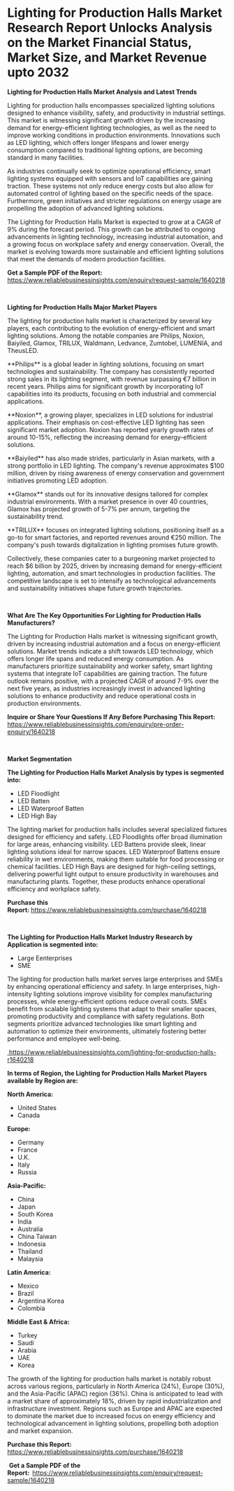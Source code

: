 <p><h1>Lighting for Production Halls Market Research Report Unlocks Analysis on the Market Financial Status, Market Size, and Market Revenue upto 2032</h1></p><p><strong>Lighting for Production Halls Market Analysis and Latest Trends</strong></p>
<p><p>Lighting for production halls encompasses specialized lighting solutions designed to enhance visibility, safety, and productivity in industrial settings. This market is witnessing significant growth driven by the increasing demand for energy-efficient lighting technologies, as well as the need to improve working conditions in production environments. Innovations such as LED lighting, which offers longer lifespans and lower energy consumption compared to traditional lighting options, are becoming standard in many facilities.</p><p>As industries continually seek to optimize operational efficiency, smart lighting systems equipped with sensors and IoT capabilities are gaining traction. These systems not only reduce energy costs but also allow for automated control of lighting based on the specific needs of the space. Furthermore, green initiatives and stricter regulations on energy usage are propelling the adoption of advanced lighting solutions.</p><p>The Lighting for Production Halls Market is expected to grow at a CAGR of 9% during the forecast period. This growth can be attributed to ongoing advancements in lighting technology, increasing industrial automation, and a growing focus on workplace safety and energy conservation. Overall, the market is evolving towards more sustainable and efficient lighting solutions that meet the demands of modern production facilities.</p></p>
<p><strong>Get a Sample PDF of the Report:&nbsp;</strong> <a href="https://www.reliablebusinessinsights.com/enquiry/request-sample/1640218?utm_campaign=2804&utm_medium=2&utm_source=Github&utm_content=ia&utm_term=18042025&utm_id=lighting-for-production-halls">https://www.reliablebusinessinsights.com/enquiry/request-sample/1640218</a></p>
<p>&nbsp;</p>
<p><strong>Lighting for Production Halls Major Market Players</strong></p>
<p><p>The lighting for production halls market is characterized by several key players, each contributing to the evolution of energy-efficient and smart lighting solutions. Among the notable companies are Philips, Noxion, Baiyiled, Glamox, TRILUX, Waldmann, Ledvance, Zumtobel, LUMENIA, and TheusLED.</p><p>**Philips** is a global leader in lighting solutions, focusing on smart technologies and sustainability. The company has consistently reported strong sales in its lighting segment, with revenue surpassing €7 billion in recent years. Philips aims for significant growth by incorporating IoT capabilities into its products, focusing on both industrial and commercial applications.</p><p>**Noxion**, a growing player, specializes in LED solutions for industrial applications. Their emphasis on cost-effective LED lighting has seen significant market adoption. Noxion has reported yearly growth rates of around 10-15%, reflecting the increasing demand for energy-efficient solutions.</p><p>**Baiyiled** has also made strides, particularly in Asian markets, with a strong portfolio in LED lighting. The company's revenue approximates $100 million, driven by rising awareness of energy conservation and government initiatives promoting LED adoption.</p><p>**Glamox** stands out for its innovative designs tailored for complex industrial environments. With a market presence in over 40 countries, Glamox has projected growth of 5-7% per annum, targeting the sustainability trend.</p><p>**TRILUX** focuses on integrated lighting solutions, positioning itself as a go-to for smart factories, and reported revenues around €250 million. The company's push towards digitalization in lighting promises future growth.</p><p>Collectively, these companies cater to a burgeoning market projected to reach $6 billion by 2025, driven by increasing demand for energy-efficient lighting, automation, and smart technologies in production facilities. The competitive landscape is set to intensify as technological advancements and sustainability initiatives shape future growth trajectories.</p></p>
<p>&nbsp;</p>
<p><strong>What Are The Key Opportunities For Lighting for Production Halls Manufacturers?</strong></p>
<p><p>The Lighting for Production Halls market is witnessing significant growth, driven by increasing industrial automation and a focus on energy-efficient solutions. Market trends indicate a shift towards LED technology, which offers longer life spans and reduced energy consumption. As manufacturers prioritize sustainability and worker safety, smart lighting systems that integrate IoT capabilities are gaining traction. The future outlook remains positive, with a projected CAGR of around 7-9% over the next five years, as industries increasingly invest in advanced lighting solutions to enhance productivity and reduce operational costs in production environments.</p></p>
<p><strong>Inquire or Share Your Questions If Any Before Purchasing This Report:</strong> <a href="https://www.reliablebusinessinsights.com/enquiry/pre-order-enquiry/1640218?utm_campaign=2804&utm_medium=2&utm_source=Github&utm_content=ia&utm_term=18042025&utm_id=lighting-for-production-halls">https://www.reliablebusinessinsights.com/enquiry/pre-order-enquiry/1640218</a></p>
<p>&nbsp;</p>
<p><strong>Market Segmentation</strong></p>
<p><strong>The Lighting for Production Halls Market Analysis by types is segmented into:</strong></p>
<p><ul><li>LED Floodlight</li><li>LED Batten</li><li>LED Waterproof Batten</li><li>LED High Bay</li></ul></p>
<p><p>The lighting market for production halls includes several specialized fixtures designed for efficiency and safety. LED Floodlights offer broad illumination for large areas, enhancing visibility. LED Battens provide sleek, linear lighting solutions ideal for narrow spaces. LED Waterproof Battens ensure reliability in wet environments, making them suitable for food processing or chemical facilities. LED High Bays are designed for high-ceiling settings, delivering powerful light output to ensure productivity in warehouses and manufacturing plants. Together, these products enhance operational efficiency and workplace safety.</p></p>
<p><strong>Purchase this Report:&nbsp;</strong><a href="https://www.reliablebusinessinsights.com/purchase/1640218?utm_campaign=2804&utm_medium=2&utm_source=Github&utm_content=ia&utm_term=18042025&utm_id=lighting-for-production-halls">https://www.reliablebusinessinsights.com/purchase/1640218</a></p>
<p>&nbsp;</p>
<p><strong>The Lighting for Production Halls Market Industry Research by Application is segmented into:</strong></p>
<p><ul><li>Large Eenterprises</li><li>SME</li></ul></p>
<p><p>The lighting for production halls market serves large enterprises and SMEs by enhancing operational efficiency and safety. In large enterprises, high-intensity lighting solutions improve visibility for complex manufacturing processes, while energy-efficient options reduce overall costs. SMEs benefit from scalable lighting systems that adapt to their smaller spaces, promoting productivity and compliance with safety regulations. Both segments prioritize advanced technologies like smart lighting and automation to optimize their environments, ultimately fostering better performance and employee well-being.</p></p>
<p><a href="https://www.reliablebusinessinsights.com/lighting-for-production-halls-r1640218?utm_campaign=2804&utm_medium=2&utm_source=Github&utm_content=ia&utm_term=18042025&utm_id=lighting-for-production-halls">&nbsp;https://www.reliablebusinessinsights.com/lighting-for-production-halls-r1640218</a></p>
<p><strong>In terms of Region, the Lighting for Production Halls Market Players available by Region are:</strong></p>
<p>
    <p> <strong> North America: </strong>
        <ul>
            <li>United States</li>
            <li>Canada</li>
        </ul>
        </p> 
    <p> <strong> Europe: </strong>
        <ul>
            <li>Germany</li>
            <li>France</li>
            <li>U.K.</li>
            <li>Italy</li>
            <li>Russia</li>
        </ul>
        </p> 
    <p> <strong> Asia-Pacific: </strong>
        <ul>
            <li>China</li>
            <li>Japan</li>
            <li>South Korea</li>
            <li>India</li>
            <li>Australia</li>
            <li>China Taiwan</li>
            <li>Indonesia</li>
            <li>Thailand</li>
            <li>Malaysia</li>
        </ul>
        </p> 
    <p> <strong> Latin America: </strong>
        <ul>
            <li>Mexico</li>
            <li>Brazil</li>
            <li>Argentina Korea</li>
            <li>Colombia</li>
        </ul>
        </p> 
    <p> <strong> Middle East & Africa: </strong>
        <ul>
            <li>Turkey</li>
            <li>Saudi</li>
            <li>Arabia</li>
            <li>UAE</li>
            <li>Korea</li>
        </ul>
    </p>
    </p>
<p><p>The growth of the lighting for production halls market is notably robust across various regions, particularly in North America (24%), Europe (30%), and the Asia-Pacific (APAC) region (36%). China is anticipated to lead with a market share of approximately 18%, driven by rapid industrialization and infrastructure investment. Regions such as Europe and APAC are expected to dominate the market due to increased focus on energy efficiency and technological advancement in lighting solutions, propelling both adoption and market expansion.</p></p>
<p><strong>Purchase this Report: </strong><a href="https://www.reliablebusinessinsights.com/purchase/1640218?utm_campaign=2804&utm_medium=2&utm_source=Github&utm_content=ia&utm_term=18042025&utm_id=lighting-for-production-halls">https://www.reliablebusinessinsights.com/purchase/1640218</a></p>
<p>&nbsp;<strong>Get a Sample PDF of the Report:&nbsp;&nbsp;</strong><a href="https://www.reliablebusinessinsights.com/enquiry/request-sample/1640218?utm_campaign=2804&utm_medium=2&utm_source=Github&utm_content=ia&utm_term=18042025&utm_id=lighting-for-production-halls">https://www.reliablebusinessinsights.com/enquiry/request-sample/1640218</a></p>
<p><strong></strong></p>
<p><p></p><p></p><p></p></p>